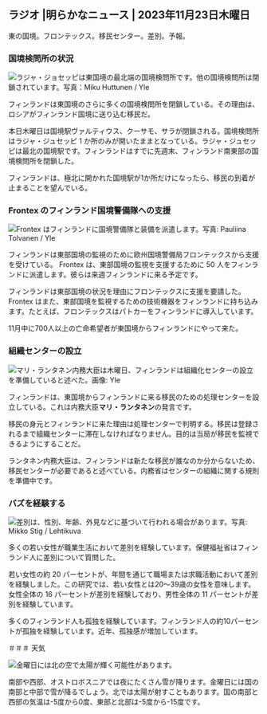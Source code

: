 ## ラジオ \|明らかなニュース \| 2023年11月23日木曜日

東の国境。フロンテックス。移民センター。差別。予報。

### 国境検問所の状況

![ラジャ・ジョセッピは東国境の最北端の国境検問所です。他の国境検問所は閉鎖されています。写真：Miku Huttunen / Yle](https://images.cdn.yle.fi/image/upload/c_crop,h_3216,w_5712,x_0,y_421/ar_1.7777777777777777,c_fill,g_faces,h_675,w_1200/dpr_1.0/q_auto:eco/f_auto/fl_lossy/v1700751077/39-1205645655f665a86285)

フィンランドは東国境のさらに多くの国境検問所を閉鎖している。その理由は、ロシアがフィンランド国境に送り込む移民だ。

本日木曜日は国境駅ヴァルティウス、クーサモ、サラが閉鎖される。国境検問所はラジャ・ジュセッピ 1 か所のみが開いたままとなっている。ラジャ・ジュセッピは最北の国境駅です。フィンランドはすでに先週末、フィンランド南東部の国境検問所を閉鎖した。

フィンランドは、極北に開かれた国境駅が1か所だけになったら、移民の到着が止まることを望んでいる。

### Frontex のフィンランド国境警備隊への支援

![Frontex はフィンランドに国境警備隊と装備を派遣します。写真: Pauliina Tolvanen / Yle](https://images.cdn.yle.fi/image/upload/c_crop,h_1080,w_1919,x_0,y_0/ar_1.7777777777777777,c_fill,g_faces,h_675,w_1200/dpr_1.0/q_auto:eco/f_auto/fl_lossy/v1663055873/39-100697563203716d9ecd)

フィンランドは東部国境の監視のために欧州国境警備局フロンテックスから支援を受けている。 Frontex は、東部国境の監視を支援するために 50 人をフィンランドに派遣します。彼らは来週フィンランドに来る予定です。

フィンランドは東部国境の状況を理由にフロンテックスに支援を要請した。 Frontex はまた、東部国境を監視するための技術機器をフィンランドに持ち込みます。たとえば、フロンテックスはパトカーをフィンランドに導入しています。

11月中に700人以上の亡命希望者が東国境からフィンランドにやって来た。

### 組織センターの設立

![マリ・ランタネン内務大臣は木曜日、フィンランドは組織化センターの設立を準備していると述べた。画像: Yle](https://images.cdn.yle.fi/image/upload/c_crop,h_1080,w_1919,x_0,y_0/ar_1.7777777777777777,c_fill,g_faces,h_675,w_1200/dpr_1.0/q_auto:eco/f_auto/fl_lossy/v1700721586/39-1205201655eed1e81849)

フィンランドは、東国境からフィンランドに来る移民のための処理センターを設立している。これは内務大臣**マリ・ランタネン**の発言です。

移民の身元とフィンランドに来た理由は処理センターで判明する。移民は登録されるまで組織センターに滞在しなければなりません。目的は当局が移民を監視できるようにすることだ。

ランタネン内務大臣は、フィンランドは新たな移民が誰なのか分からないため、移民センターが必要であると述べている。内務省はセンターの組織に関する規則を準備中です。

### バズを経験する

![差別は、性別、年齢、外見などに基づいて行われる場合があります。写真: Mikko Stig / Lehtikuva](https://images.cdn.yle.fi/image/upload/c_crop,h_2394,w_4256,x_0,y_110/ar_1.7777777777777777,c_fill,g_faces,h_675,w_1200/dpr_1.0/q_auto:eco/f_auto/fl_lossy/v1700718446/39-1205193655ee719688c7)

多くの若い女性が職業生活において差別を経験しています。保健福祉省はフィンランド人に差別について質問した。

若い女性の約 20 パーセントが、年間を通じて職場または求職活動において差別を経験しました。この研究では、若い女性とは20～39歳の女性を意味します。女性全体の 16 パーセントが差別を経験しており、男性全体の 11 パーセントが差別を経験しています。

多くのフィンランド人も孤独を経験しています。フィンランド人の約10パーセントが孤独を経験しています。近年、孤独感が増加しています。

＃＃＃ 天気

![金曜日には北の空で太陽が輝く可能性があります。](https://images.cdn.yle.fi/image/upload/c_crop,h_1080,w_1919,x_0,y_0/ar_1.7777777777777777,c_fill,g_faces,h_675,w_1200/dpr_1.0/q_auto:eco/f_auto/fl_lossy/v1700752778/39-1205671655f6d69ed984)

南部や西部、オストロボスニアでは夜にたくさん雪が降ります。金曜日には国の南部と中部で雪が降るでしょう。北では太陽が射すこともあります。国の南部と西部の気温は-5度から0度、東部と北部は-5度から-15度です。